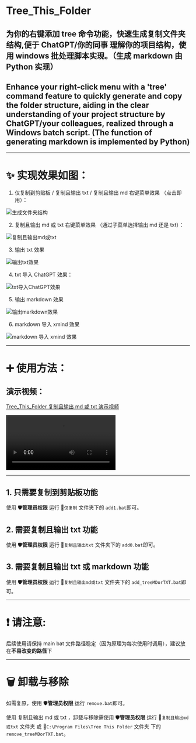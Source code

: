# Tree_This_Folder

## 为你的右键添加 tree 命令功能，快速生成复制文件夹结构,便于 ChatGPT/你的同事 理解你的项目结构，使用 windows 批处理脚本实现。（生成 markdown 由 Python 实现）

## Enhance your right-click menu with a 'tree' command feature to quickly generate and copy the folder structure, aiding in the clear understanding of your project structure by ChatGPT/your colleagues, realized through a Windows batch script. (The function of generating markdown is implemented by Python)

---

# ✨ 实现效果如图：

1. 仅复制到剪贴板 / 复制且输出 txt / 复制且输出 md 右键菜单效果 （点击即用）：

![生成文件夹结构](assets/%E7%94%9F%E6%88%90%E6%96%87%E4%BB%B6%E5%A4%B9%E7%BB%93%E6%9E%84.png)

2. 复制且输出 md 或 txt 右键菜单效果 （通过子菜单选择输出 md 还是 txt）：

![复制且输出md或txt](assets/%E5%A4%8D%E5%88%B6%E4%B8%94%E8%BE%93%E5%87%BAmd%E6%88%96txt.png)

3. 输出 txt 效果

![输出txt效果](assets/%E8%BE%93%E5%87%BAtxt%E6%95%88%E6%9E%9C.png)

4. txt 导入 ChatGPT 效果：

![txt导入ChatGPT效果](assets/txt%E5%AF%BC%E5%85%A5ChatGPT%E6%95%88%E6%9E%9C.png)

5. 输出 markdown 效果

![输出markdown效果](assets/%E8%BE%93%E5%87%BAmarkdown%E6%95%88%E6%9E%9C.png)

6. markdown 导入 xmind 效果

![markdown 导入 xmind 效果](assets/md%E5%AF%BC%E5%85%A5xmind%E6%95%88%E6%9E%9C.png)

---

# ➕ 使用方法：

## 演示视频：

[Tree_This_Folder 复制且输出 md 或 txt 演示视频](https://www.bilibili.com/video/BV1r5411B7FY/)

<video src="assets/%E5%A4%8D%E5%88%B6%E4%B8%94%E8%BE%93%E5%87%BAmd%E6%88%96txt.mp4" controls title="Title"></video>

---

## 1. 只需要复制到剪贴板功能

使用 🛡️**管理员权限** 运行 📁`仅复制` 文件夹下的 `add1.bat`即可。

## 2. 需要复制且输出 txt 功能

使用 🛡️**管理员权限** 运行 📁`复制且输出txt` 文件夹下的 `add0.bat`即可。

## 3. 需要复制且输出 txt 或 markdown 功能

使用 🛡️**管理员权限** 运行 📁`复制且输出md或txt` 文件夹下的 `add_treeMDorTXT.bat`即可。

---

# ❗ 请注意:

后续使用请保持 main bat 文件路径稳定（因为原理为每次使用时调用），建议放在**不易改变的路径**下

---

# 🗑️ 卸载与移除

如需复原，使用 🛡️**管理员权限** 运行 `remove.bat`即可。

使用 复制且输出 md 或 txt ，卸载与移除需使用 🛡️**管理员权限** 运行 📁`复制且输出md或txt` 文件夹 或 📁`C:\Program Files\Tree This Folder` 文件夹 下的 `remove_treeMDorTXT.bat`。
